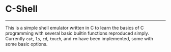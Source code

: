 # C-Shell
___
This is a simple shell emulator written in C to learn the basics of C programming with several basic builtin functions reproduced simply. 
Currently `cat`, `ls`, `cd`, `touch`, and `rm` have been implemented, some with some basic options.
